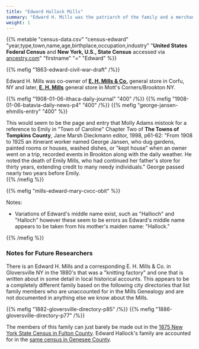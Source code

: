```yaml
---
title: "Edward Hallock Mills"
summary: "Edward H. Mills was the patriarch of the family and a merchant, co-owning *E. H. Mills & Co.* in Cofu NY and owning *E. H. Mills* in Motts Corners/Brookton NY."
weight: 1
---
```


{{% metable "census-data.csv" "census-edward" "year,type,town,name,age,birthplace,occupation,industry" "**United States Federal Census** and **New York, U.S., State Census** accessed via [ancestry.com](https://www.ancestry.com)" "firstname" "=" "Edward" %}}

{{% mefig "1863-edward-civil-war-draft" /%}}

Edward H. Mills was co-owner of [**E. H. Mills & Co.**](#e-h-mills--co-corfu-ny) general store in Corfu, NY and later, [**E. H. Mills**](#e-h-mills-and-m-e-mills-brookton) general store in Mott's Corners/Brookton NY.

{{% mefig "1908-01-06-ithaca-daily-journal" "400" /%}}
{{% mefig "1908-01-06-batavia-daily-news-p4" "400" /%}}
{{% mefig "george-jansen-ehmills-entry" "400" %}}
<footer>
This would seem to be the page and entry that Molly Adams mistook for a reference to Emily in "Town of Caroline" Chapter Two of <strong>The Towns of Tompkins County</strong>, Jane Marsh Dieckmann editor, 1998, p61-62: "From 1908 to 1925 an itinerant worker named George Jansen, who dug gardens, painted rooms or houses, washed dishes, or "kept house" when an owner went on a trip, recorded events in Brookton along with the daily weather. He noted the death of Emily Mills, who had continued her father's store for thirty years, extending credit to many needy individuals." George passed nearly two years before Emily.
</footer>
{{% /mefig %}}

{{% mefig "mills-edward-mary-cvcc-obit" %}}
<footer>
Notes:

  - Variations of Edward's middle name exist, such as "Hallioch" and "Halloch" however these seem to be errors as Edward's middle name appears to be taken from his mother's maiden name: "Hallock."
</footer>
{{% /mefig %}}

### Notes for Future Researchers

There is an Edward H. Mills and a corresponding E. H. Mills & Co. in Gloversville NY in the 1880's that was a "knitting factory" and one that is written about in some detail in local historical accounts. This appears to be a completely different family based on the following city directories that list family members who are unaccounted for in the Mills Genealogy and are not documented in anything else we know about the Mills. 

{{% mefig "1882-gloversville-directory-p85" /%}}
{{% mefig "1886-gloversville-directory-p77" /%}}

The members of this family can just barely be made out in the [1875 New York State Census in Fulton County](census/census-1875-nysb). Edward Hallock's family are accounted for in the [same census in Genesee County](census/census-1875-nysa).





